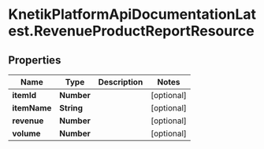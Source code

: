 # KnetikPlatformApiDocumentationLatest.RevenueProductReportResource

## Properties
Name | Type | Description | Notes
------------ | ------------- | ------------- | -------------
**itemId** | **Number** |  | [optional] 
**itemName** | **String** |  | [optional] 
**revenue** | **Number** |  | [optional] 
**volume** | **Number** |  | [optional] 


